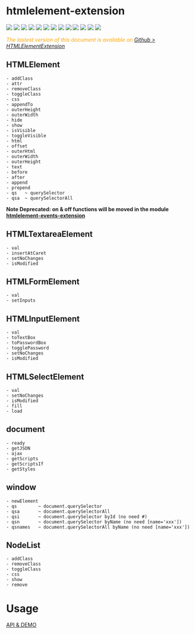  # htmlelement-extension
 

 <div style="display:inline
    <a target="_blank" title="build" href="https://travis-ci.org/Sylvain59650/htmlelement-extension"><img src="https://travis-ci.org/Sylvain59650/htmlelement-extension.png?branch=master" /></a>
    <a target="_blank" title="version" href="https://www.npmjs.com/package/htmlelement-extension"><img src="https://img.shields.io/npm/v/htmlelement-extension.svg" /></a>
    <a target="_blank" title="package" href="https://github.com/Sylvain59650/htmlElement-extension"><img src="https://img.shields.io/github/package-json/v/Sylvain59650/htmlElement-extension.svg" /></a>
    <a target="_blank" title="dependencies" href="https://david-dm.org/Sylvain59650/htmlElement-extension"><img src="https://img.shields.io/david/Sylvain59650/htmlelement-extension.svg" /></a>
    <a target="_blank" title="dependencies graph" href="http://npm.anvaka.com/#/view/2d/htmlElement-extension"><img src="https://img.shields.io/badge/dependencies-graph-blue.svg" /></a>
    <img src="https://img.shields.io/bundlephobia/min/htmlelement-extension.svg" />
    <img src="https://img.shields.io/badge/eslint-ok-blue.svg" />
    <a href="https://codeclimate.com/github/Sylvain59650/htmlelement-extension/maintainability"><img src="https://api.codeclimate.com/v1/badges/45099c395edb809fc885/maintainability" /></a>
    <a target="_blank" title="tests" href="https://sylvain59650.github.io/htmlElement-extension/"><img src="https://img.shields.io/badge/tests-passing-brightgreen.svg" /></a>
    <a target="_blank" title="downloads" href="https://www.jsdelivr.com/package/npm/htmlElement-extension"><img src="https://data.jsdelivr.com/v1/package/npm/htmlElement-extension/badge" /></a>
    <a target="_blank" title="cdn" href="https://cdn.jsdelivr.net/npm/htmlElement-extension/distrib/htmlElement-extension.min.js"><img src="https://img.shields.io/badge/cdn-jsdeliv-black.svg" /></a>
    <img src="https://img.shields.io/npm/l/htmlelement-extension.svg" />
    <img src="https://hits.dwyl.com/Sylvain59650/htmlElement-extension.svg" />
  </div>
 
 <div class="Note" style="color:orange;font-style:italic">
 
The lastest version of this document is available on [Github > HTMLElementExtension](https://github.com/Sylvain59650/HTMLElementExtension/blob/master/README.md)
</div>

## HTMLElement
    - addClass
    - attr
    - removeClass
    - toggleClass
    - css
    - appendTo
    - outerHeight
    - outerWidth
    - hide
    - show
    - isVisible
    - toggleVisible
    - html
    - offset
    - outerHtml
    - outerWidth
    - outerHeight
    - text
    - before
    - after
    - append
    - prepend
    - qs   ~ querySelector
    - qsa  ~ querySelectorAll

 **Note Deprecated: on & off functions will be moved in the module [htmlelement-events-extension](https://www.npmjs.com/package/htmlelement-events-extension)**

## HTMLTextareaElement
    - val
    - insertAtCaret
    - setNoChanges
    - isModified

## HTMLFormElement
    - val
    - setInputs
  
## HTMLInputElement
    - val
    - toTextBox
    - toPasswordBox
    - togglePassword
    - setNoChanges
    - isModified

## HTMLSelectElement
    - val
    - setNoChanges
    - isModified
    - fill
    - load

## document
    - ready
    - getJSON
    - ajax
    - getScripts
    - getScriptsIf
    - getStyles

## window
    - newElement
    - qs        ~ document.querySelector
    - qsa       ~ document.querySelectorAll
    - qsi       ~ document.querySelector byId (no need #)
    - qsn       ~ document.querySelector byName (no need [name='xxx'])
    - qsnames   ~ document.querySelectorAll byName (no need [name='xxx'])

## NodeList
    - addClass
    - removeClass
    - toggleClass
    - css
    - show
    - remove

# Usage
  <a href="https://sylvain59650.github.io/htmlelement-extension/">API &amp; DEMO</a>